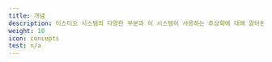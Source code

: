 ```yaml
---
title: 개념
description: 이스티오 시스템의 다양한 부분과 이 시스템이 사용하는 추상화에 대해 알아본다.
weight: 10
icon: concepts
test: n/a
---
```

